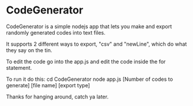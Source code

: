 CodeGenerator
=============

CodeGenerator is a simple nodejs app that lets you make and export randomly generated codes into text files.

It supports 2 different ways to export, "csv" and "newLine", which do what they say on the tin.

To edit the code go into the app.js and edit the code inside the for statement.

To run it do this: 
     cd CodeGenerator
     node app.js [Number of codes to generate] [file name] [export type]

Thanks for hanging around, catch ya later.

